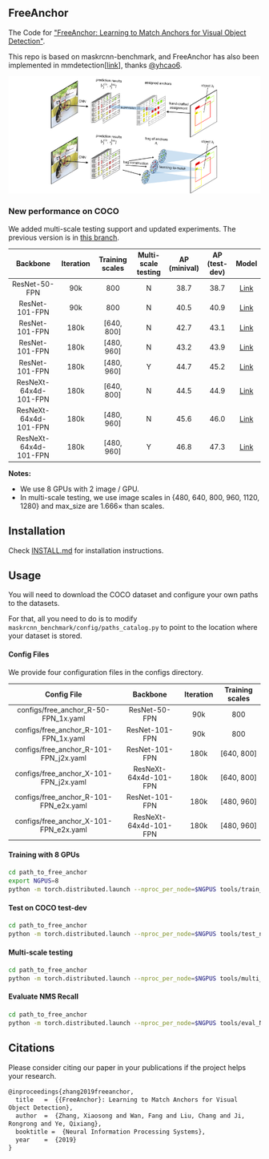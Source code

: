 ## FreeAnchor

The Code for ["FreeAnchor: Learning to Match Anchors for Visual Object Detection"](https://arxiv.org/abs/1909.02466).

This repo is based on maskrcnn-benchmark, and FreeAnchor has also been implemented in mmdetection\[[link](https://github.com/yhcao6/mmdetection/tree/free-anchor-ret/configs/free_anchor)\], thanks [@yhcao6](https://github.com/yhcao6).

![architecture](architecture.png)

### New performance on COCO
We added multi-scale testing support and updated experiments. The previous version is in [this branch](https://github.com/zhangxiaosong18/FreeAnchor/tree/previous). 

| Backbone        | Iteration | Training scales | Multi-scale<br>testing | AP<br>(minival) | AP<br>(test-dev) | Model      |
| :-------------------: | :-------: | :-------------: | :--------------: | :-------------: | :--------------: | :--------: |
| ResNet-50-FPN         | 90k       | 800             | N                | 38.7            | 38.7             | [Link](https://pan.cstcloud.cn/s/tfTAL1VSR2c )                                                                                   |
| ResNet-101-FPN        | 90k       | 800             | N                | 40.5            | 40.9             | [Link](https://pan.cstcloud.cn/s/IEp9vCLlQqA )                                                                                   |
| ResNet-101-FPN        | 180k      | [640, 800]      | N                | 42.7            | 43.1             | [Link](https://pan.cstcloud.cn/s/DKK9OnNEQmo )                                                                                   |
| ResNet-101-FPN        | 180k      | [480, 960]      | N                | 43.2            | 43.9             | [Link](https://pan.cstcloud.cn/s/47Za3BNJSho )                                                                                   |
| ResNet-101-FPN        | 180k      | [480, 960]      | Y                | 44.7            | 45.2             | [Link](https://pan.cstcloud.cn/s/47Za3BNJSho )                                                                                   |
| ResNeXt-64x4d-101-FPN | 180k      | [640, 800]      | N                | 44.5            | 44.9             | [Link](https://pan.cstcloud.cn/s/db5ylfpmS8g )                                                                                   |
| ResNeXt-64x4d-101-FPN | 180k      | [480, 960]      | N                | 45.6            | 46.0             | [Link](https://pan.cstcloud.cn/s/fdljMCgSbs )                                                                                    |
| ResNeXt-64x4d-101-FPN | 180k      | [480, 960]      | Y                | 46.8            | 47.3             | [Link](https://pan.cstcloud.cn/s/fdljMCgSbs )                                                                                    |

**Notes:**

- We use 8 GPUs with 2 image / GPU. 
- In multi-scale testing, we use image scales in {480, 640, 800, 960, 1120, 1280} and max_size are 1.666&times; than scales. 


## Installation 
Check [INSTALL.md](INSTALL.md) for installation instructions.

## Usage
You will need to download the COCO dataset and configure your own paths to the datasets.

For that, all you need to do is to modify `maskrcnn_benchmark/config/paths_catalog.py` to point to the location where your dataset is stored.

#### Config Files
We provide four configuration files in the configs directory.

| Config File                               | Backbone                | Iteration | Training scales |
| :---------------------------------------: | :---------------------: | :-------: | :-------------: |
| configs/free_anchor_R-50-FPN_1x.yaml      | ResNet-50-FPN           | 90k       | 800             | 
| configs/free_anchor_R-101-FPN_1x.yaml     | ResNet-101-FPN          | 90k       | 800             |
| configs/free_anchor_R-101-FPN_j2x.yaml    | ResNet-101-FPN          | 180k      | [640, 800]      |
| configs/free_anchor_X-101-FPN_j2x.yaml    | ResNeXt-64x4d-101-FPN   | 180k      | [640, 800]      |
| configs/free_anchor_R-101-FPN_e2x.yaml    | ResNet-101-FPN          | 180k      | [480, 960]      |
| configs/free_anchor_X-101-FPN_e2x.yaml    | ResNeXt-64x4d-101-FPN   | 180k      | [480, 960]      |

#### Training with 8 GPUs

```bash
cd path_to_free_anchor
export NGPUS=8
python -m torch.distributed.launch --nproc_per_node=$NGPUS tools/train_net.py --config-file "path/to/config/file.yaml"
```

#### Test on COCO test-dev

```bash
cd path_to_free_anchor
python -m torch.distributed.launch --nproc_per_node=$NGPUS tools/test_net.py --config-file "path/to/config/file.yaml" MODEL.WEIGHT "path/to/.pth file" DATASETS.TEST "('coco_test-dev',)"
```

#### Multi-scale testing

```bash
cd path_to_free_anchor
python -m torch.distributed.launch --nproc_per_node=$NGPUS tools/multi_scale_test.py --config-file "path/to/config/file.yaml" MODEL.WEIGHT "path/to/.pth file" DATASETS.TEST "('coco_test-dev',)"
```

#### Evaluate NMS Recall

```bash
cd path_to_free_anchor
python -m torch.distributed.launch --nproc_per_node=$NGPUS tools/eval_NR.py --config-file "path/to/config/file.yaml" MODEL.WEIGHT "path/to/.pth file"
```
## Citations
Please consider citing our paper in your publications if the project helps your research.
```
@inproceedings{zhang2019freeanchor,
  title   =  {{FreeAnchor}: Learning to Match Anchors for Visual Object Detection},
  author  =  {Zhang, Xiaosong and Wan, Fang and Liu, Chang and Ji, Rongrong and Ye, Qixiang},
  booktitle =  {Neural Information Processing Systems},
  year    =  {2019}
}
```

